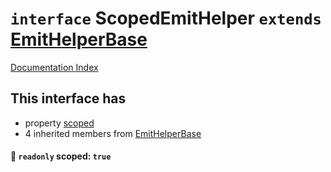 # `interface` ScopedEmitHelper `extends` [EmitHelperBase](../interface.EmitHelperBase/README.md)

[Documentation Index](../README.md)

## This interface has

- property [scoped](#-readonly-scoped-true)
- 4 inherited members from [EmitHelperBase](../interface.EmitHelperBase/README.md)


#### 📄 `readonly` scoped: `true`



